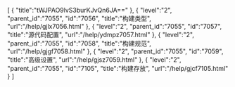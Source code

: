 [
	{
		"title":"tWJPAO9lvS3burKJvQn6JA=="
	},
	{
		"level":"2",
		"parent_id":"7055",
		"id":"7056",
		"title":"构建类型",
		"url":"/help/gjlx7056.html"
	},
	{
		"level":"2",
		"parent_id":"7055",
		"id":"7057",
		"title":"源代码配置",
		"url":"/help/ydmpz7057.html"
	},
	{
		"level":"2",
		"parent_id":"7055",
		"id":"7058",
		"title":"构建规范",
		"url":"/help/gjgf7058.html"
	},
	{
		"level":"2",
		"parent_id":"7055",
		"id":"7059",
		"title":"高级设置",
		"url":"/help/gjsz7059.html"
	},
	{
		"level":"2",
		"parent_id":"7055",
		"id":"7105",
		"title":"构建存放",
		"url":"/help/gjcf7105.html"
	}
]
